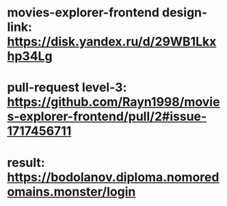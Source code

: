 # movies-explorer-frontend design-link: https://disk.yandex.ru/d/29WB1Lkxhp34Lg
# pull-request level-3: https://github.com/Rayn1998/movies-explorer-frontend/pull/2#issue-1717456711
# result: https://bodolanov.diploma.nomoredomains.monster/login
